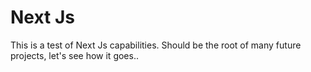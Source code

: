 # Next Js 
This is a test of Next Js capabilities. Should be the root of many future projects, let's see how it goes..
